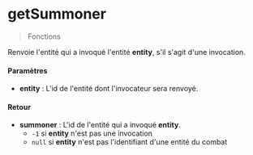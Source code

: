 # getSummoner
> Fonctions

Renvoie l'entité qui a invoqué l'entité **entity**, s'il s'agit d'une invocation.

#### Paramètres

- **entity** : L'id de l'entité dont l'invocateur sera renvoyé.

#### Retour

- **summoner** : L'id de l'entité qui a invoqué **entity**.
    - `-1` si **entity** n'est pas une invocation
	- `null` si **entity** n'est pas l'identifiant d'une entité du combat


